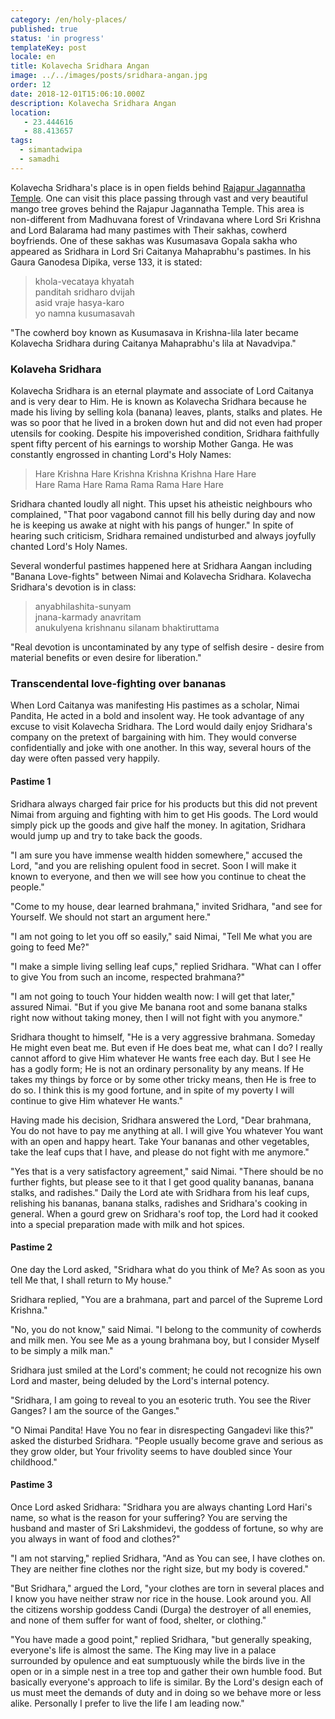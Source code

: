 ```yaml
---
category: /en/holy-places/
published: true
status: 'in progress'
templateKey: post
locale: en
title: Kolavecha Sridhara Angan
image: ../../images/posts/sridhara-angan.jpg
order: 12
date: 2018-12-01T15:06:10.000Z
description: Kolavecha Sridhara Angan
location:
   - 23.444616
   - 88.413657
tags:
  - simantadwipa
  - samadhi
---
```


Kolavecha Sridhara's place is in open fields behind [Rajapur Jagannatha Temple](/en/jagannath-temple). One can visit this place passing through vast and very beautiful mango tree groves behind the Rajapur Jagannatha Temple. This area is non-different from Madhuvana forest of Vrindavana where Lord Sri Krishna and Lord Balarama had many pastimes with Their sakhas, cowherd boyfriends. One of these sakhas was Kusumasava Gopala sakha who appeared as Sridhara in Lord Sri Caitanya Mahaprabhu's pastimes. In his Gaura Ganodesa Dipika, verse 133, it is stated:

>khola-vecataya khyatah \
panditah sridharo dvijah \
asid vraje hasya-karo \
yo namna kusumasavah

"The cowherd boy known as Kusumasava in Krishna-lila later became Kolavecha Sridhara during Caitanya Mahaprabhu's lila at Navadvipa."

### Kolaveha Sridhara

Kolavecha Sridhara is an eternal playmate and associate of Lord Caitanya and is very dear to Him. He is known as Kolavecha Sridhara because he made his living by selling kola (banana) leaves, plants, stalks and plates. He was so poor that he lived in a broken down hut and did not even had proper utensils for cooking. Despite his impoverished condition, Sridhara faithfully spent fifty percent of his earnings to worship Mother Ganga. He was constantly engrossed in chanting Lord's Holy Names:

>Hare Krishna Hare Krishna Krishna Krishna Hare Hare \
Hare Rama Hare Rama Rama Rama Hare Hare

Sridhara chanted loudly all night. This upset his atheistic neighbours who complained, "That poor vagabond cannot fill his belly during day and now he is keeping us awake at night with his pangs of hunger." In spite of hearing such criticism, Sridhara remained undisturbed and always joyfully chanted Lord's Holy Names.

Several wonderful pastimes happened here at Sridhara Aangan including "Banana Love-fights" between Nimai and Kolavecha Sridhara. Kolavecha Sridhara's devotion is in class:

>anyabhilashita-sunyam \
jnana-karmady anavritam \
anukulyena krishnanu silanam bhaktiruttama

"Real devotion is uncontaminated by any type of selfish desire - desire from material benefits or even desire for liberation."

### Transcendental love-fighting over bananas
When Lord Caitanya was manifesting His pastimes as a scholar, Nimai Pandita, He acted in a bold and insolent way. He took advantage of any excuse to visit Kolavecha Sridhara. The Lord would daily enjoy Sridhara's company on the pretext of bargaining with him. They would converse confidentially and joke with one another. In this way, several hours of the day were often passed very happily.

#### Pastime 1
Sridhara always charged fair price for his products but this did not prevent Nimai from arguing and fighting with him to get His goods. The Lord would simply pick up the goods and give half the money. In agitation, Sridhara would jump up and try to take back the goods.

"I am sure you have immense wealth hidden somewhere," accused the Lord, "and you are relishing opulent food in secret. Soon I will make it known to everyone, and then we will see how you continue to cheat the people."

"Come to my house, dear learned brahmana," invited Sridhara, "and see for Yourself. We should not start an argument here."

"I am not going to let you off so easily," said Nimai, "Tell Me what you are going to feed Me?"

"I make a simple living selling leaf cups," replied Sridhara. "What can I offer to give You from such an income, respected brahmana?"

"I am not going to touch Your hidden wealth now: I will get that later," assured Nimai. "But if you give Me banana root and some banana stalks right now without taking money, then I will not fight with you anymore."

Sridhara thought to himself, "He is a very aggressive brahmana. Someday He might even beat me. But even if He does beat me, what can I do? I really cannot afford to give Him whatever He wants free each day. But I see He has a godly form; He is not an ordinary personality by any means. If He takes my things by force or by some other tricky means, then He is free to do so. I think this is my good fortune, and in spite of my poverty I will continue to give Him whatever He wants."

Having made his decision, Sridhara answered the Lord, "Dear brahmana, You do not have to pay me anything at all. I will give You whatever You want with an open and happy heart. Take Your bananas and other vegetables, take the leaf cups that I have, and please do not fight with me anymore."

"Yes that is a very satisfactory agreement," said Nimai. "There should be no further fights, but please see to it that I get good quality bananas, banana stalks, and radishes." Daily the Lord ate with Sridhara from his leaf cups, relishing his bananas, banana stalks, radishes and Sridhara's cooking in general. When a gourd grew on Sridhara's roof top, the Lord had it cooked into a special preparation made with milk and hot spices.

#### Pastime 2
One day the Lord asked, "Sridhara what do you think of Me? As soon as you tell Me that, I shall return to My house."

Sridhara replied, "You are a brahmana, part and parcel of the Supreme Lord Krishna."

"No, you do not know," said Nimai. "I belong to the community of cowherds and milk men. You see Me as a young brahmana boy, but I consider Myself to be simply a milk man."

Sridhara just smiled at the Lord's comment; he could not recognize his own Lord and master, being deluded by the Lord's internal potency.

"Sridhara, I am going to reveal to you an esoteric truth. You see the River Ganges? I am the source of the Ganges."

"O Nimai Pandita! Have You no fear in disrespecting Gangadevi like this?" asked the disturbed Sridhara. "People usually become grave and serious as they grow older, but Your frivolity seems to have doubled since Your childhood."

#### Pastime 3
Once Lord asked Sridhara: "Sridhara you are always chanting Lord Hari's name, so what is the reason for your suffering? You are serving the husband and master of Sri Lakshmidevi, the goddess of fortune, so why are you always in want of food and clothes?"

"I am not starving," replied Sridhara, "And as You can see, I have clothes on. They are neither fine clothes nor the right size, but my body is covered."

"But Sridhara," argued the Lord, "your clothes are torn in several places and I know you have neither straw nor rice in the house. Look around you. All the citizens worship goddess Candi (Durga) the destroyer of all enemies, and none of them suffer for want of food, shelter, or clothing."

"You have made a good point," replied Sridhara, "but generally speaking, everyone's life is almost the same. The King may live in a palace surrounded by opulence and eat sumptuously while the birds live in the open or in a simple nest in a tree top and gather their own humble food. But basically everyone's approach to life is similar. By the Lord's design each of us must meet the demands of duty and in doing so we behave more or less alike. Personally I prefer to live the life I am leading now."

<tbd locale="en" url="mailto:haribol@mayapur.live"></tbd>
